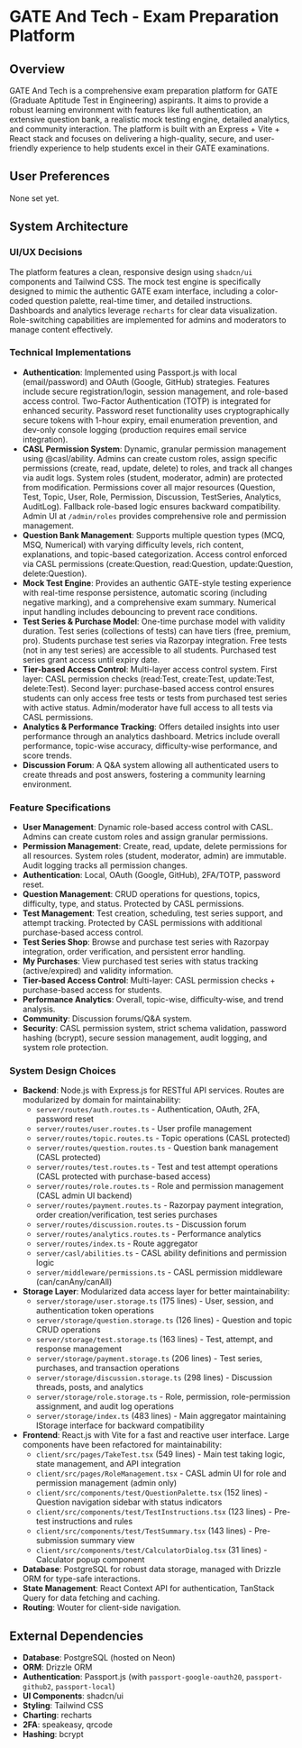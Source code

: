 # GATE And Tech - Exam Preparation Platform

## Overview
GATE And Tech is a comprehensive exam preparation platform for GATE (Graduate Aptitude Test in Engineering) aspirants. It aims to provide a robust learning environment with features like full authentication, an extensive question bank, a realistic mock testing engine, detailed analytics, and community interaction. The platform is built with an Express + Vite + React stack and focuses on delivering a high-quality, secure, and user-friendly experience to help students excel in their GATE examinations.

## User Preferences
None set yet.

## System Architecture

### UI/UX Decisions
The platform features a clean, responsive design using `shadcn/ui` components and Tailwind CSS. The mock test engine is specifically designed to mimic the authentic GATE exam interface, including a color-coded question palette, real-time timer, and detailed instructions. Dashboards and analytics leverage `recharts` for clear data visualization. Role-switching capabilities are implemented for admins and moderators to manage content effectively.

### Technical Implementations
- **Authentication**: Implemented using Passport.js with local (email/password) and OAuth (Google, GitHub) strategies. Features include secure registration/login, session management, and role-based access control. Two-Factor Authentication (TOTP) is integrated for enhanced security. Password reset functionality uses cryptographically secure tokens with 1-hour expiry, email enumeration prevention, and dev-only console logging (production requires email service integration).
- **CASL Permission System**: Dynamic, granular permission management using @casl/ability. Admins can create custom roles, assign specific permissions (create, read, update, delete) to roles, and track all changes via audit logs. System roles (student, moderator, admin) are protected from modification. Permissions cover all major resources (Question, Test, Topic, User, Role, Permission, Discussion, TestSeries, Analytics, AuditLog). Fallback role-based logic ensures backward compatibility. Admin UI at `/admin/roles` provides comprehensive role and permission management.
- **Question Bank Management**: Supports multiple question types (MCQ, MSQ, Numerical) with varying difficulty levels, rich content, explanations, and topic-based categorization. Access control enforced via CASL permissions (create:Question, read:Question, update:Question, delete:Question).
- **Mock Test Engine**: Provides an authentic GATE-style testing experience with real-time response persistence, automatic scoring (including negative marking), and a comprehensive exam summary. Numerical input handling includes debouncing to prevent race conditions.
- **Test Series & Purchase Model**: One-time purchase model with validity duration. Test series (collections of tests) can have tiers (free, premium, pro). Students purchase test series via Razorpay integration. Free tests (not in any test series) are accessible to all students. Purchased test series grant access until expiry date.
- **Tier-based Access Control**: Multi-layer access control system. First layer: CASL permission checks (read:Test, create:Test, update:Test, delete:Test). Second layer: purchase-based access control ensures students can only access free tests or tests from purchased test series with active status. Admin/moderator have full access to all tests via CASL permissions.
- **Analytics & Performance Tracking**: Offers detailed insights into user performance through an analytics dashboard. Metrics include overall performance, topic-wise accuracy, difficulty-wise performance, and score trends.
- **Discussion Forum**: A Q&A system allowing all authenticated users to create threads and post answers, fostering a community learning environment.

### Feature Specifications
- **User Management**: Dynamic role-based access control with CASL. Admins can create custom roles and assign granular permissions.
- **Permission Management**: Create, read, update, delete permissions for all resources. System roles (student, moderator, admin) are immutable. Audit logging tracks all permission changes.
- **Authentication**: Local, OAuth (Google, GitHub), 2FA/TOTP, password reset.
- **Question Management**: CRUD operations for questions, topics, difficulty, type, and status. Protected by CASL permissions.
- **Test Management**: Test creation, scheduling, test series support, and attempt tracking. Protected by CASL permissions with additional purchase-based access control.
- **Test Series Shop**: Browse and purchase test series with Razorpay integration, order verification, and persistent error handling.
- **My Purchases**: View purchased test series with status tracking (active/expired) and validity information.
- **Tier-based Access Control**: Multi-layer: CASL permission checks + purchase-based access for students.
- **Performance Analytics**: Overall, topic-wise, difficulty-wise, and trend analysis.
- **Community**: Discussion forums/Q&A system.
- **Security**: CASL permission system, strict schema validation, password hashing (bcrypt), secure session management, audit logging, and system role protection.

### System Design Choices
- **Backend**: Node.js with Express.js for RESTful API services. Routes are modularized by domain for maintainability:
  - `server/routes/auth.routes.ts` - Authentication, OAuth, 2FA, password reset
  - `server/routes/user.routes.ts` - User profile management
  - `server/routes/topic.routes.ts` - Topic operations (CASL protected)
  - `server/routes/question.routes.ts` - Question bank management (CASL protected)
  - `server/routes/test.routes.ts` - Test and test attempt operations (CASL protected with purchase-based access)
  - `server/routes/role.routes.ts` - Role and permission management (CASL admin UI backend)
  - `server/routes/payment.routes.ts` - Razorpay payment integration, order creation/verification, test series purchases
  - `server/routes/discussion.routes.ts` - Discussion forum
  - `server/routes/analytics.routes.ts` - Performance analytics
  - `server/routes/index.ts` - Route aggregator
  - `server/casl/abilities.ts` - CASL ability definitions and permission logic
  - `server/middleware/permissions.ts` - CASL permission middleware (can/canAny/canAll)
- **Storage Layer**: Modularized data access layer for better maintainability:
  - `server/storage/user.storage.ts` (175 lines) - User, session, and authentication token operations
  - `server/storage/question.storage.ts` (126 lines) - Question and topic CRUD operations
  - `server/storage/test.storage.ts` (163 lines) - Test, attempt, and response management
  - `server/storage/payment.storage.ts` (206 lines) - Test series, purchases, and transaction operations
  - `server/storage/discussion.storage.ts` (298 lines) - Discussion threads, posts, and analytics
  - `server/storage/role.storage.ts` - Role, permission, role-permission assignment, and audit log operations
  - `server/storage/index.ts` (483 lines) - Main aggregator maintaining IStorage interface for backward compatibility
- **Frontend**: React.js with Vite for a fast and reactive user interface. Large components have been refactored for maintainability:
  - `client/src/pages/TakeTest.tsx` (549 lines) - Main test taking logic, state management, and API integration
  - `client/src/pages/RoleManagement.tsx` - CASL admin UI for role and permission management (admin only)
  - `client/src/components/test/QuestionPalette.tsx` (152 lines) - Question navigation sidebar with status indicators
  - `client/src/components/test/TestInstructions.tsx` (123 lines) - Pre-test instructions and rules
  - `client/src/components/test/TestSummary.tsx` (143 lines) - Pre-submission summary view
  - `client/src/components/test/CalculatorDialog.tsx` (31 lines) - Calculator popup component
- **Database**: PostgreSQL for robust data storage, managed with Drizzle ORM for type-safe interactions.
- **State Management**: React Context API for authentication, TanStack Query for data fetching and caching.
- **Routing**: Wouter for client-side navigation.

## External Dependencies

- **Database**: PostgreSQL (hosted on Neon)
- **ORM**: Drizzle ORM
- **Authentication**: Passport.js (with `passport-google-oauth20`, `passport-github2`, `passport-local`)
- **UI Components**: shadcn/ui
- **Styling**: Tailwind CSS
- **Charting**: recharts
- **2FA**: speakeasy, qrcode
- **Hashing**: bcrypt